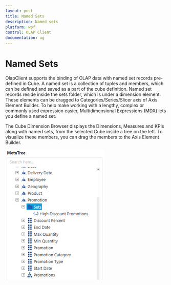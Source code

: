 ```yaml
---
layout: post
title: Named Sets
description: Named sets
platform: wpf
control: OLAP Client
documentation: ug
---
```


# Named Sets

OlapClient supports the binding of OLAP data with named set records pre-defined in Cube. A named set is a collection of tuples and members, which can be defined and saved as a part of the cube definition. Named set records reside inside the sets folder, which is under a dimension element. These elements can be dragged to Categories/Series/Slicer axis of Axis Element Builder. To help make working with a lengthy, complex or commonly used expression easier, Multidimensional Expressions (MDX) lets you define a named set.

The Cube Dimension Browser displays the Dimensions, Measures and KPIs along with named sets, from the selected Cube inside a tree on the left. To visualize these members, you can drag the members to the Axis Element Builder.

![](Named-Sets_images/Named-Sets_img1.png)



